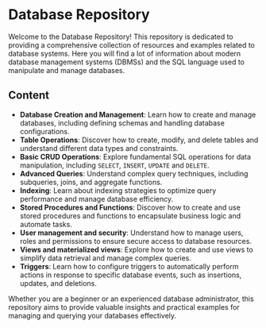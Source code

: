 # Database Repository

Welcome to the Database Repository! This repository is dedicated to providing a comprehensive collection of resources and examples related to database systems. Here you will find a lot of information about modern database management systems (DBMSs) and the SQL language used to manipulate and manage databases.

## Content

- **Database Creation and Management**: Learn how to create and manage databases, including defining schemas and handling database configurations.
- **Table Operations**: Discover how to create, modify, and delete tables and understand different data types and constraints.
- **Basic CRUD Operations**: Explore fundamental SQL operations for data manipulation, including `SELECT`, `INSERT`, `UPDATE` and `DELETE`.
- **Advanced Queries**: Understand complex query techniques, including subqueries, joins, and aggregate functions.
- **Indexing**: Learn about indexing strategies to optimize query performance and manage database efficiency.
- **Stored Procedures and Functions**: Discover how to create and use stored procedures and functions to encapsulate business logic and automate tasks.
- **User management and security**: Understand how to manage users, roles and permissions to ensure secure access to database resources.
- **Views and materialized views**: Explore how to create and use views to simplify data retrieval and manage complex queries.
- **Triggers**: Learn how to configure triggers to automatically perform actions in response to specific database events, such as insertions, updates, and deletions.

Whether you are a beginner or an experienced database administrator, this repository aims to provide valuable insights and practical examples for managing and querying your databases effectively.


